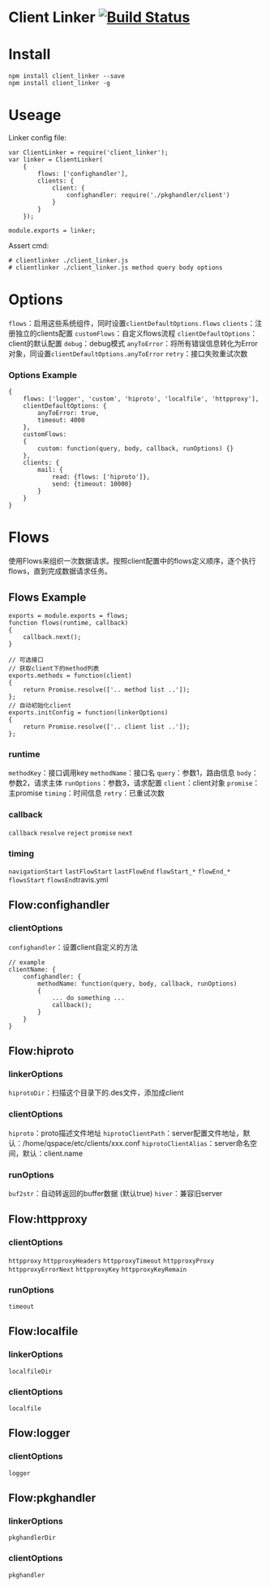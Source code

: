 Client Linker  [![Build Status](https://travis-ci.org/Bacra/node-client_linker.svg?branch=master)](https://travis-ci.org/Bacra/node-client_linker)
==================

# Install
```
npm install client_linker --save
npm install client_linker -g
```

# Useage

Linker config file:
```
var ClientLinker = require('client_linker');
var linker = ClientLinker(
	{
		flows: ['confighandler'],
		clients: {
			client: {
				confighandler: require('./pkghandler/client')
			}
		}
	});

module.exports = linker;
```

Assert cmd:

```
# clientlinker ./client_linker.js
# clientlinker ./client_linker.js method query body options
```

# Options

`flows`：启用这些系统组件，同时设置`clientDefaultOptions.flows`
`clients`：注册独立的clients配置
`customFlows`：自定义flows流程
`clientDefaultOptions`：client的默认配置
	`debug`：debug模式
	`anyToError`：将所有错误信息转化为Error对象，同设置`clientDefaultOptions.anyToError`
	`retry`：接口失败重试次数

### Options Example

```
{
	flows: ['logger', 'custom', 'hiproto', 'localfile', 'httpproxy'],
	clientDefaultOptions: {
		anyToError: true,
		timeout: 4000
	},
	customFlows:
	{
		custom: function(query, body, callback, runOptions) {}
	},
	clients: {
		mail: {
			read: {flows: ['hiproto']},
			send: {timeout: 10000}
		}
	}
}
```



# Flows

使用Flows来组织一次数据请求。按照client配置中的flows定义顺序，逐个执行flows，直到完成数据请求任务。


## Flows Example

```
exports = module.exports = flows;
function flows(runtime, callback)
{
	callback.next();
}

// 可选接口
// 获取client下的method列表
exports.methods = function(client)
{
	return Promise.resolve(['.. method list ..']);
};
// 自动初始化client
exports.initConfig = function(linkerOptions)
{
	return Promise.resolve(['.. client list ..']);
};
```

### runtime

`methodKey`：接口调用key
`methodName`：接口名
`query`：参数1，路由信息
`body`：参数2，请求主体
`runOptions`：参数3，请求配置
`client`：client对象
`promise`：主promise
`timing`：时间信息
`retry`：已重试次数

### callback

`callback`
`resolve`
`reject`
`promise`
`next`

### timing

`navigationStart`
`lastFlowStart`
`lastFlowEnd`
`flowStart_*`
`flowEnd_*`
`flowsStart`
`flowsEnd`travis.yml



## Flow:confighandler

### clientOptions

`confighandler`：设置client自定义的方法

```
// example
clientName: {
	confighandler: {
		methodName: function(query, body, callback, runOptions)
		{
			... do something ...
			callback();
		}
	}
}
```




## Flow:hiproto

### linkerOptions

`hiprotoDir`：扫描这个目录下的.des文件，添加成client

### clientOptions

`hiproto`：proto描述文件地址
`hiprotoClientPath`：server配置文件地址，默认：/home/qspace/etc/clients/xxx.conf
`hiprotoClientAlias`：server命名空间，默认：client.name

### runOptions

`buf2str`：自动转返回的buffer数据 (默认true)
`hiver`：兼容旧server





## Flow:httpproxy


### clientOptions

`httpproxy`
`httpproxyHeaders`
`httpproxyTimeout`
`httpproxyProxy`
`httpproxyErrorNext`
`httpproxyKey`
`httpproxyKeyRemain`

### runOptions

`timeout`




## Flow:localfile

### linkerOptions

`localfileDir`

### clientOptions

`localfile`




## Flow:logger


### clientOptions

`logger`




## Flow:pkghandler

### linkerOptions

`pkghandlerDir`

### clientOptions

`pkghandler`
